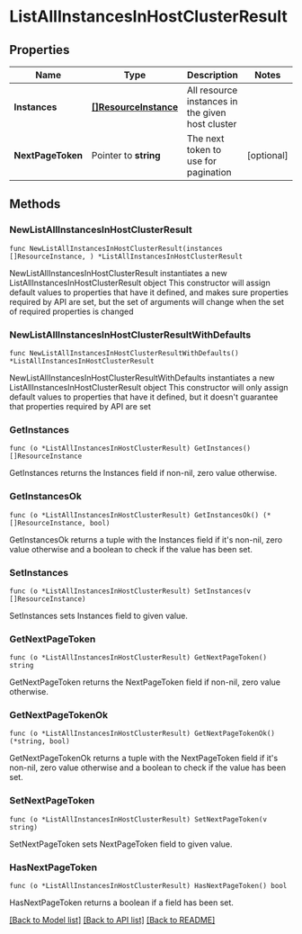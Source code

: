 # ListAllInstancesInHostClusterResult

## Properties

Name | Type | Description | Notes
------------ | ------------- | ------------- | -------------
**Instances** | [**[]ResourceInstance**](ResourceInstance.md) | All resource instances in the given host cluster | 
**NextPageToken** | Pointer to **string** | The next token to use for pagination | [optional] 

## Methods

### NewListAllInstancesInHostClusterResult

`func NewListAllInstancesInHostClusterResult(instances []ResourceInstance, ) *ListAllInstancesInHostClusterResult`

NewListAllInstancesInHostClusterResult instantiates a new ListAllInstancesInHostClusterResult object
This constructor will assign default values to properties that have it defined,
and makes sure properties required by API are set, but the set of arguments
will change when the set of required properties is changed

### NewListAllInstancesInHostClusterResultWithDefaults

`func NewListAllInstancesInHostClusterResultWithDefaults() *ListAllInstancesInHostClusterResult`

NewListAllInstancesInHostClusterResultWithDefaults instantiates a new ListAllInstancesInHostClusterResult object
This constructor will only assign default values to properties that have it defined,
but it doesn't guarantee that properties required by API are set

### GetInstances

`func (o *ListAllInstancesInHostClusterResult) GetInstances() []ResourceInstance`

GetInstances returns the Instances field if non-nil, zero value otherwise.

### GetInstancesOk

`func (o *ListAllInstancesInHostClusterResult) GetInstancesOk() (*[]ResourceInstance, bool)`

GetInstancesOk returns a tuple with the Instances field if it's non-nil, zero value otherwise
and a boolean to check if the value has been set.

### SetInstances

`func (o *ListAllInstancesInHostClusterResult) SetInstances(v []ResourceInstance)`

SetInstances sets Instances field to given value.


### GetNextPageToken

`func (o *ListAllInstancesInHostClusterResult) GetNextPageToken() string`

GetNextPageToken returns the NextPageToken field if non-nil, zero value otherwise.

### GetNextPageTokenOk

`func (o *ListAllInstancesInHostClusterResult) GetNextPageTokenOk() (*string, bool)`

GetNextPageTokenOk returns a tuple with the NextPageToken field if it's non-nil, zero value otherwise
and a boolean to check if the value has been set.

### SetNextPageToken

`func (o *ListAllInstancesInHostClusterResult) SetNextPageToken(v string)`

SetNextPageToken sets NextPageToken field to given value.

### HasNextPageToken

`func (o *ListAllInstancesInHostClusterResult) HasNextPageToken() bool`

HasNextPageToken returns a boolean if a field has been set.


[[Back to Model list]](../README.md#documentation-for-models) [[Back to API list]](../README.md#documentation-for-api-endpoints) [[Back to README]](../README.md)


